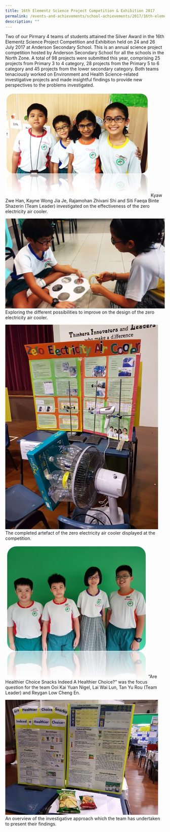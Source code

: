 ```yaml
---
title: 16th Elementz Science Project Competition & Exhibition 2017
permalink: /events-and-achievements/school-achievements/2017/16th-elementz-science-project/
description: ""
---
```

Two of our Pirmary 4 teams of students attained the Silver Award in the 16th Elementz Science Project Competition and Exhibition held on 24 and 26 July 2017 at Anderson Secondary School. This is an annual science project competition hosted by Anderson Secondary School for all the schools in the North Zone. A total of 98 projects were submitted this year, comprising 25 projects from Primary 3 to 4 category, 28 projects from the Primary 5 to 6 category and 45 projects from the lower secondary category. Both teams tenaciously worked on Environment and Health Science-related investigative projects and made insightful findings to provide new perspectives to the problems investigated.

![](/images/16elementz1.jpg)
Kyaw Zwe Han, Kayne Wong Jia Je, Rajamohan Zhivani Shi and Siti Faeqa Binte Shazerin (Team Leader) investigated on the effectiveness of the zero electricity air cooler.

![](/images/16elementz2.jpg)
Exploring the different possibilities to improve on the design of the zero electricity air cooler.

![](/images/16elementz3.jpg)
The completed artefact of the zero electricity air cooler displayed at the competition.

![](/images/16elementz4.jpg)
“Are Healthier Choice Snacks Indeed A Healthier Choice?” was the focus question for the team Ooi Kai Yuan Nigel, Lai Wai Lun, Tan Yu Rou (Team Leader) and Reygan Low Cheng En.

![](/images/16elementz5.jpg)
An overview of the investigative approach which the team has undertaken to present their findings.